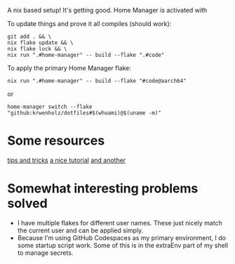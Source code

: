A nix based setup! It's getting good. Home Manager is activated with

To update things and prove it all compiles (should work):

```
git add . && \
nix flake update && \
nix flake lock && \
nix run ".#home-manager" -- build --flake ".#code"
```

To apply the primary Home Manager flake:

```
nix run ".#home-manager" -- build --flake "#code@aarch64"
```

or

```
home-manager switch --flake "github:krwenholz/dotfiles#$(whoami)@$(uname -m)"
```

# Some resources

[tips and tricks](https://ipetkov.dev/blog/tips-and-tricks-for-nix-flakes/)
[a nice tutorial](https://www.chrisportela.com/posts/home-manager-flake/)
[and another](https://www.bekk.christmas/post/2021/16/dotfiles-with-nix-and-home-manager)

# Somewhat interesting problems solved

- I have multiple flakes for different user names. These just nicely match the current user and can be applied simply.
- Because I'm using GitHub Codespaces as my primary environment, I do some startup script work. Some of this is in the extraEnv part of my shell to manage secrets.
